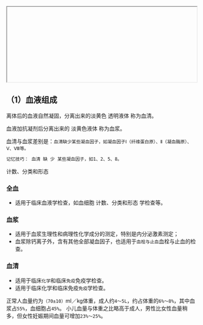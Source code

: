 
<beiti></beiti>

<script setup>
import { withBase, useData } from 'vitepress';

const { theme } = useData()
</script>

<iframe :src="withBase('.vitepress/public/markmap/markmap')" width="100%" height="200" ></iframe>






## （1）血液组成
离体后的血液自然凝固，分离出来的淡黄色 透明液体 称为血清。

血液加抗凝剂后分离出来的  淡黄色液体 称为血浆。

血清与血浆差别是：`血清缺少某些凝血因子，如凝血因子Ⅰ（纤维蛋白原）、Ⅱ（凝血酶原）、Ⅴ、Ⅷ等。`


```bash
记忆技巧： 血清 缺 少 某些凝血因子，如1、2、5、8。
```
  计数、分类和形态
###  全血
- 适用于临床血液学检查，如血细胞 <m>计数、分类和形态</m>  学检查等。 
###  血浆
   - 适用于血浆生理性和病理性化学成分的测定，特别是内分泌激素测定；
   - 血浆除钙离子外，含有其他全部凝血因子，也适用于`血栓与止血`<m>血栓与止血</m>的检查。
###  血清
   - 适用于临床`化学`和临床`免疫`<m>免疫</m>学检查。 
   - 适用于临床<m>化学</m>和临床<m>免疫</m>`免疫`学检查。

正常人血量约为`（70±10）`ml／kg体重，成人约`4～5L`，约占体重的`6%～8%`，其中血浆占`55%`，血细胞占`45%`。
小儿血量与体重之比略高于成人，男性比女性血量稍多，但女性妊娠期间血量可增加`23%～25%`。
